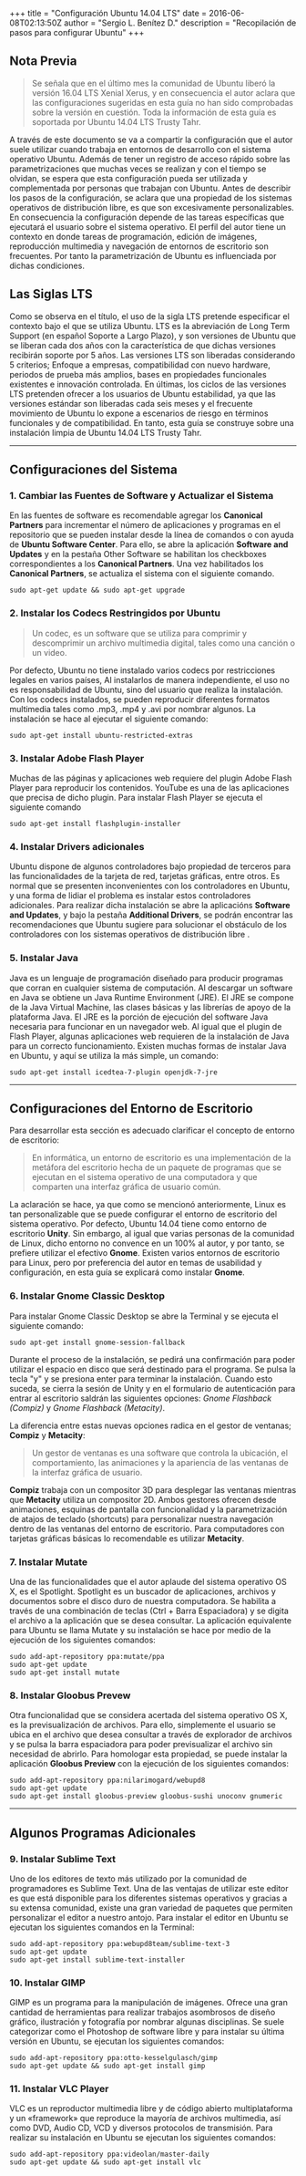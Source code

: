 +++
title = "Configuración Ubuntu 14.04 LTS"
date = 2016-06-08T02:13:50Z
author = "Sergio L. Benítez D."
description = "Recopilación de pasos para configurar Ubuntu"
+++

## Nota Previa

> Se señala que en el último mes la comunidad de Ubuntu liberó la versión 16.04 LTS Xenial Xerus, y en consecuencia el autor aclara que las configuraciones sugeridas en esta guía no han sido comprobadas sobre la versión en cuestión. Toda la información de esta guía es soportada por Ubuntu 14.04 LTS Trusty Tahr.

A través de este documento se va a compartir la configuración que el autor suele utilizar cuando trabaja en entornos de desarrollo con el sistema operativo Ubuntu. Además de tener un registro de acceso rápido sobre las parametrizaciones que muchas veces se realizan y con el tiempo se olvidan, se espera que esta configuración pueda ser utilizada y complementada por personas que trabajan con Ubuntu. Antes de describir los pasos de la configuración, se aclara que una propiedad de los sistemas operativos de distribución libre, es que son excesivamente personalizables. En consecuencia la configuración depende de las tareas específicas que ejecutará el usuario sobre el sistema operativo. El perfil del autor tiene un contexto en donde tareas de programación, edición de imágenes, reproducción multimedia y navegación de entornos de escritorio son frecuentes. Por tanto la parametrización de Ubuntu es influenciada por dichas condiciones.

## Las Siglas LTS

Como se observa en el título, el uso de la sigla LTS pretende especificar el contexto bajo el que se utiliza Ubuntu. LTS es la abreviación de Long Term Support (en español Soporte a Largo Plazo), y son versiones de Ubuntu que se liberan cada dos años con la característica de que dichas versiones recibirán soporte por 5 años. Las versiones LTS son liberadas considerando 5 criterios; Enfoque a empresas, compatibilidad con nuevo hardware, periodos de prueba más amplios, bases en propiedades funcionales existentes e innovación controlada. En últimas, los ciclos de las versiones LTS pretenden ofrecer a los usuarios de Ubuntu estabilidad, ya que las versiones estándar son liberadas cada seis meses y el frecuente movimiento de Ubuntu lo expone a escenarios de riesgo en términos funcionales y de compatibilidad. En tanto, esta guía se construye sobre una instalación limpia de Ubuntu 14.04 LTS Trusty Tahr.

* * *

## Configuraciones del Sistema

### 1. Cambiar las Fuentes de Software y Actualizar el Sistema

En las fuentes de software es recomendable agregar los __Canonical Partners__ para incrementar el número de aplicaciones y programas en el repositorio que se pueden instalar desde la línea de comandos o con ayuda de __Ubuntu Software Center__. Para ello, se abre la aplicación __Software and Updates__ y en la pestaña Other Software se habilitan los checkboxes correspondientes a los __Canonical Partners__. Una vez habilitados los __Canonical Partners__, se actualiza el sistema con el siguiente comando.

    sudo apt-get update && sudo apt-get upgrade

### 2. Instalar los Codecs Restringidos por Ubuntu

> Un codec, es un software que se utiliza para comprimir y descomprimir un archivo multimedia digital, tales como una canción o un video.

Por defecto, Ubuntu no tiene instalado varios codecs por restricciones legales en varios países, Al instalarlos de manera independiente, el uso no es responsabilidad de Ubuntu, sino del usuario que realiza la instalación. Con los codecs instalados, se pueden reproducir diferentes formatos multimedia tales como .mp3, .mp4 y .avi por nombrar algunos. La instalación se hace al ejecutar el siguiente comando:

    sudo apt-get install ubuntu-restricted-extras

### 3. Instalar Adobe Flash Player

Muchas de las páginas y aplicaciones web requiere del plugin Adobe Flash Player para reproducir los contenidos. YouTube es una de las aplicaciones que precisa de dicho plugin. Para instalar Flash Player se ejecuta el siguiente comando

    sudo apt-get install flashplugin-installer

### 4. Instalar Drivers adicionales

Ubuntu dispone de algunos controladores bajo propiedad de terceros para las funcionalidades de la tarjeta de red, tarjetas gráficas, entre otros. Es normal que se presenten inconvenientes con los controladores en Ubuntu, y una forma de lidiar el problema es instalar estos controladores adicionales. Para realizar dicha instalación se abre la aplicacións __Software and Updates__, y bajo la pestaña __Additional Drivers__, se podrán encontrar las recomendaciones que Ubuntu sugiere para solucionar el obstáculo de los controladores con los sistemas operativos de distribución libre .

### 5. Instalar Java

Java es un lenguaje de programación diseñado para producir programas que corran en cualquier sistema de computación. Al descargar un software en Java se obtiene un Java Runtime Environment (JRE). El JRE se compone de la Java Virtual Machine, las clases básicas y las librerías de apoyo de la plataforma Java. El JRE es la porción de ejecución del software Java necesaria para funcionar en un navegador web. Al igual que el plugin de Flash Player, algunas aplicaciones web requieren de la instalación de Java para un correcto funcionamiento. Existen muchas formas de instalar Java en Ubuntu, y aquí se utiliza la más simple, un comando:

    sudo apt-get install icedtea-7-plugin openjdk-7-jre

* * *

## Configuraciones del Entorno de Escritorio

Para desarrollar esta sección es adecuado clarificar el concepto de entorno de escritorio:

> En informática, un entorno de escritorio es una implementación de la metáfora del escritorio  hecha de un paquete de programas que se ejecutan en el sistema operativo de una computadora y que comparten una interfaz gráfica de usuario común.

La aclaración se hace, ya que como se mencionó anteriormente, Linux es tan personalizable que se puede configurar el entorno de escritorio del sistema operativo. Por defecto, Ubuntu 14.04 tiene como entorno de escritorio __Unity__. Sin embargo, al igual que varias personas de la comunidad de Linux, dicho entorno no convence en un 100% al autor, y por tanto, se prefiere utilizar el efectivo __Gnome__. Existen varios entornos de escritorio para Linux, pero por preferencia del autor en temas de usabilidad y configuración, en esta guía se explicará como instalar __Gnome__.

### 6. Instalar Gnome Classic Desktop

Para instalar Gnome Classic Desktop se abre la Terminal y se ejecuta el siguiente comando:

    sudo apt-get install gnome-session-fallback

Durante el proceso de la instalación, se pedirá una confirmación para poder utilizar el espacio en disco que será destinado para el programa. Se pulsa la tecla "y" y se presiona enter para terminar la instalación. Cuando esto suceda, se cierra la sesión de Unity y en el formulario de autenticación para entrar al escritorio saldrán las siguientes opciones: _Gnome Flashback (Compiz)_ y _Gnome Flashback (Metacity)_.

La diferencia entre estas nuevas opciones radica en el gestor de ventanas; __Compiz__ y __Metacity__:

> Un gestor de ventanas es una software que controla la ubicación, el comportamiento, las animaciones y la apariencia de las ventanas de la interfaz gráfica de usuario.

__Compiz__ trabaja con un compositor 3D para desplegar las ventanas mientras que __Metacity__ utiliza un compositor 2D. Ambos gestores ofrecen desde animaciones, esquinas de pantalla con funcionalidad y la parametrización de atajos de teclado (shortcuts) para personalizar nuestra navegación dentro de las ventanas del entorno de escritorio. Para computadores con tarjetas gráficas básicas lo recomendable es utilizar __Metacity__.

### 7. Instalar Mutate

Una de las funcionalidades que el autor aplaude del sistema operativo OS X, es el Spotlight. Spotlight es un buscador  de aplicaciones, archivos y documentos sobre el disco duro de nuestra computadora. Se habilita  a través de una combinación de teclas (Ctrl + Barra Espaciadora) y se digita el archivo a la aplicación que se desea consultar. La aplicación equivalente para Ubuntu se llama Mutate y su instalación se hace por medio de la ejecución de los siguientes comandos:

    sudo add-apt-repository ppa:mutate/ppa
    sudo apt-get update
    sudo apt-get install mutate

### 8. Instalar Gloobus Prevew

Otra funcionalidad que se considera acertada del sistema operativo OS X, es la previsualización de archivos. Para ello, simplemente el usuario se ubica en el archivo que desea consultar a través de explorador de archivos y se pulsa la barra espaciadora para poder previsualizar el archivo sin necesidad de abrirlo. Para homologar esta propiedad, se puede instalar la aplicación __Gloobus Preview__ con la ejecución de los siguientes comandos:

    sudo add-apt-repository ppa:nilarimogard/webupd8
    sudo apt-get update
    sudo apt-get install gloobus-preview gloobus-sushi unoconv gnumeric

* * *

## Algunos Programas Adicionales

### 9. Instalar Sublime Text

Uno de los editores de texto más utilizado por la comunidad de programadores es Sublime Text. Una de las ventajas de utilizar este editor es que está disponible para los diferentes sistemas operativos y gracias a su extensa comunidad, existe una gran variedad de paquetes que permiten personalizar el editor a nuestro antojo. Para instalar el editor en Ubuntu se ejecutan los siguientes comandos en la Terminal:

    sudo add-apt-repository ppa:webupd8team/sublime-text-3
    sudo apt-get update
    sudo apt-get install sublime-text-installer

### 10. Instalar GIMP

GIMP es un programa para la manipulación de imágenes. Ofrece una gran cantidad de herramientas para realizar trabajos asombrosos de diseño gráfico, ilustración y fotografía por nombrar algunas disciplinas. Se suele categorizar como el Photoshop de software libre y para instalar su última versión en Ubuntu, se ejecutan los siguientes comandos:

    sudo add-apt-repository ppa:otto-kesselgulasch/gimp
    sudo apt-get update && sudo apt-get install gimp

### 11. Instalar VLC Player

VLC es un reproductor multimedia libre y de código abierto multiplataforma y un «framework» que reproduce la mayoría de archivos multimedia, así como DVD, Audio CD, VCD y diversos protocolos de transmisión. Para realizar su instalación en Ubuntu se ejecutan los siguientes comandos:

    sudo add-apt-repository ppa:videolan/master-daily
    sudo apt-get update && sudo apt-get install vlc
